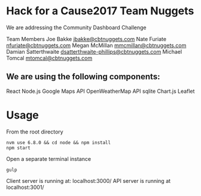 # Hack for a Cause2017 Team Nuggets
We are addressing the Community Dashboard Challenge

Team Members
Joe Bakke jbakke@cbtnuggets.com
Nate Furiate nfuriate@cbtnuggets.com
Megan McMillan mmcmillan@cbtnuggets.com
Damian Satterthwaite dsatterthwaite-phillips@cbtnuggets.com
Michael Tomcal mtomcal@cbtnuggets.com

## We are using the following components:
React
Node.js
Google Maps API
OpenWeatherMap API
sqlite
Chart.js
Leaflet


# Usage

From the root directory

```
nvm use 6.8.0 && cd node && npm install
npm start
```

Open a separate terminal instance

```
gulp
```

Client server is running at: localhost:3000/
API server is running at localhost:3001/